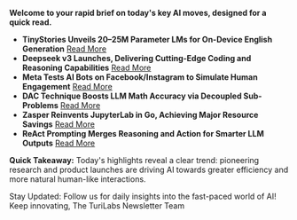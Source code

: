 <p><strong>Welcome to your rapid brief on today's key AI moves, designed for a quick read.</strong></p>
<ul>
<li><strong>TinyStories Unveils 20–25M Parameter LMs for On-Device English Generation</strong> <a href="https://arxiv.org/abs/2305.07759">Read More</a></li>
<li><strong>Deepseek v3 Launches, Delivering Cutting-Edge Coding and Reasoning Capabilities</strong> <a href="https://composio.dev/blog/notes-on-new-deepseek-v3/">Read More</a></li>
<li><strong>Meta Tests AI Bots on Facebook/Instagram to Simulate Human Engagement</strong> <a href="https://nymag.com/intelligencer/article/meta-wants-more-ai-bots-on-facebook-and-instagram.html">Read More</a></li>
<li><strong>DAC Technique Boosts LLM Math Accuracy via Decoupled Sub-Problems</strong> <a href="https://github.com/JasonAlbertEinstien/DaC-LLM/blob/main/README.md">Read More</a></li>
<li><strong>Zasper Reinvents JupyterLab in Go, Achieving Major Resource Savings</strong> <a href="https://github.com/zasper-io/zasper">Read More</a></li>
<li><strong>ReAct Prompting Merges Reasoning and Action for Smarter LLM Outputs</strong> <a href="https://sebgnotes.com/blog/2025-01-01-react-prompting/">Read More</a></li>
</ul>
<p><strong>Quick Takeaway:</strong> Today's highlights reveal a clear trend: pioneering research and product launches are driving AI towards greater efficiency and more natural human-like interactions.</p>
<p>Stay Updated: Follow us for daily insights into the fast-paced world of AI! Keep innovating, The TuriLabs Newsletter Team</p>